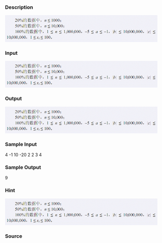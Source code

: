 
### Description
![](/images/1911_1.jpg)

### Input
![](/images/1911_2.jpg)

### Output
![](/images/1911_3.jpg)

### Sample Input
4 
-1 10 -20 
2 2 3 4 
### Sample Output
9
### Hint
![](/images/1911_4.jpg) 
### Source

